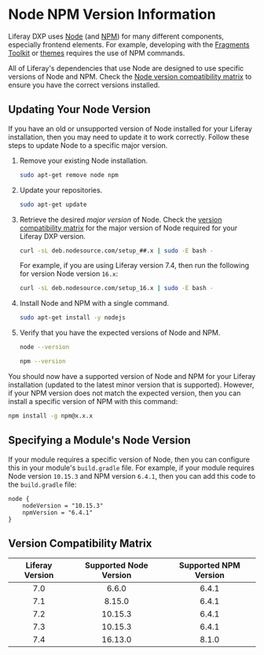 # Node NPM Version Information

Liferay DXP uses [Node](https://nodejs.org/en/) (and [NPM](https://www.npmjs.com/)) for many different components, especially frontend elements. For example, developing with the [Fragments Toolkit](../../../site-building/developer-guide/reference/fragments/fragments-toolkit-command-reference.md) or [themes](../../../site-building/site-appearance/themes/theme-development/getting-started/setting-up-an-environment-and-creating-a-theme.md) requires the use of NPM commands.

All of Liferay's dependencies that use Node are designed to use specific versions of Node and NPM. Check the [Node version compatibility matrix](#version-compatibility-matrix) to ensure you have the correct versions installed.

## Updating Your Node Version

If you have an old or unsupported version of Node installed for your Liferay installation, then you may need to update it to work correctly. Follow these steps to update Node to a specific major version.

1. Remove your existing Node installation.

	```bash
	sudo apt-get remove node npm
	```

1. Update your repositories.

	```bash
	sudo apt-get update
	```

1. Retrieve the desired *major version* of Node. Check the [version compatibility matrix](#version-compatibility-matrix) for the major version of Node required for your Liferay DXP version.

	```bash
	curl -sL deb.nodesource.com/setup_##.x | sudo -E bash -
	```

	For example, if you are using Liferay version 7.4, then run the following for version Node version `16.x`:

	```bash
	curl -sL deb.nodesource.com/setup_16.x | sudo -E bash -
	````

1. Install Node and NPM with a single command.

	```bash
	sudo apt-get install -y nodejs
	````

1. Verify that you have the expected versions of Node and NPM.

	```bash
	node --version
	```

	```bash
	npm --version
	```

You should now have a supported version of Node and NPM for your Liferay installation (updated to the latest minor version that is supported). However, if your NPM version does not match the expected version, then you can install a specific version of NPM with this command:

```bash
npm install -g npm@x.x.x
```

## Specifying a Module's Node Version

If your module requires a specific version of Node, then you can configure this in your module's `build.gradle` file. For example, if your module requires Node version `10.15.3` and NPM version `6.4.1`, then you can add this code to the `build.gradle` file:

```
node {
	nodeVersion = "10.15.3"
	npmVersion = "6.4.1"
}
```

## Version Compatibility Matrix

| **Liferay Version** | **Supported Node Version** | **Supported NPM Version** |
| :---: | :---: | :---: |
| 7.0 | 6.6.0 | 6.4.1 |
| 7.1 | 8.15.0 | 6.4.1 |
| 7.2 | 10.15.3 | 6.4.1 |
| 7.3 | 10.15.3 | 6.4.1 |
| 7.4 | 16.13.0 | 8.1.0 |
